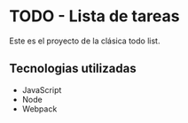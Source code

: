 # TODO - Lista de tareas

Este es el proyecto de la clásica todo list.

## Tecnologias utilizadas

+ JavaScript
+ Node
+ Webpack